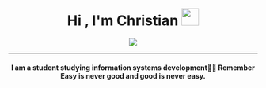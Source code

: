 <h1 align="center">Hi , I'm Christian <img src="https://media.giphy.com/media/hvRJCLFzcasrR4ia7z/giphy.gif" width="35"></h1>
<p align="center">
  <a href=""https://github.com"><img src="https://readme-typing-svg.herokuapp.com?color=%2336BCF7&center=true&vCenter=true&lines=Hi+%2C+welcome+to+my+Github+page;I+am+a+Systems+Development+Student;"></a>
</p>
<hr/>
<h4 align="center">I am a student studying information systems development👨‍🎓
Remember Easy is never good and good is never easy.</h4>
